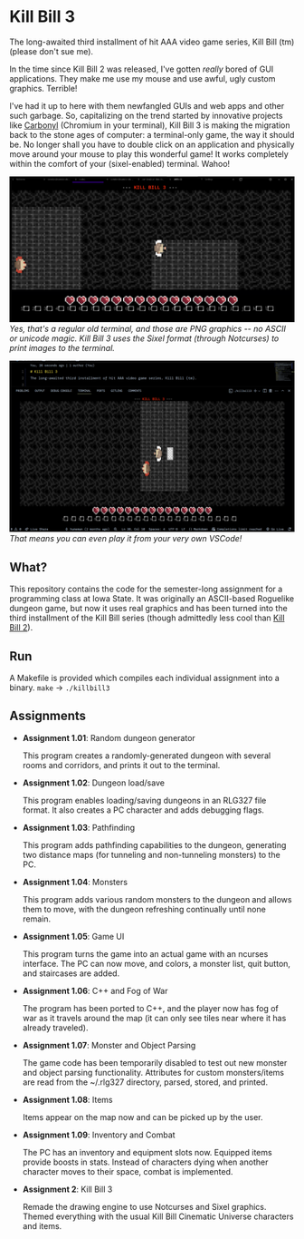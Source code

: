 # Kill Bill 3
The long-awaited third installment of hit AAA video game series, Kill Bill (tm) (please don't sue me).

In the time since Kill Bill 2 was released, I've gotten *really* bored of GUI applications. They make me use my mouse and use awful, ugly custom graphics. Terrible!

I've had it up to here with them newfangled GUIs and web apps and other such garbage. So, capitalizing on the trend started by innovative projects like [Carbonyl](https://github.com/fathyb/carbonyl) (Chromium in your terminal), Kill Bill 3 is making the migration back to the stone ages of computer: a terminal-only game, the way it should be. No longer shall you have to double click on an application and physically move around your mouse to play this wonderful game! It works completely within the comfort of your (sixel-enabled) terminal. Wahoo!

![screenshot](assets/sc.png)
*Yes, that's a regular old terminal, and those are PNG graphics -- no ASCII or unicode magic. Kill Bill 3 uses the Sixel format (through Notcurses) to print images to the terminal.*

![screenshot](assets/sc_vsc.png)
*That means you can even play it from your very own VSCode!*

## What?
This repository contains the code for the semester-long assignment for a programming class at Iowa State. It was originally an ASCII-based Roguelike dungeon game, but now it uses real graphics and has been turned into the third installment of the Kill Bill series (though admittedly less cool than [Kill Bill 2](https://github.com/humeman/killbill2)).

## Run
A Makefile is provided which compiles each individual assignment into a binary.
`make` -> `./killbill3`

## Assignments
* **Assignment 1.01**: Random dungeon generator

    This program creates a randomly-generated dungeon with several rooms and corridors, and prints it out to the terminal.
* **Assignment 1.02**: Dungeon load/save

    This program enables loading/saving dungeons in an RLG327 file format. It also creates a PC character and adds debugging flags.
* **Assignment 1.03**: Pathfinding

    This program adds pathfinding capabilities to the dungeon, generating two distance
    maps (for tunneling and non-tunneling monsters) to the PC.
* **Assignment 1.04**: Monsters

    This program adds various random monsters to the dungeon and allows them to move,
    with the dungeon refreshing continually until none remain.
* **Assignment 1.05**: Game UI

    This program turns the game into an actual game with an ncurses interface.
    The PC can now move, and colors, a monster list, quit button, and staircases are added.
* **Assignment 1.06**: C++ and Fog of War

    The program has been ported to C++, and the player now has fog of war as it travels around the map
    (it can only see tiles near where it has already traveled).
* **Assignment 1.07**: Monster and Object Parsing

    The game code has been temporarily disabled to test out new monster and object parsing functionality.
    Attributes for custom monsters/items are read from the ~/.rlg327 directory, parsed, stored, and printed.
* **Assignment 1.08**: Items

    Items appear on the map now and can be picked up by the user.
* **Assignment 1.09**: Inventory and Combat

    The PC has an inventory and equipment slots now. Equipped items provide boosts in stats. Instead of characters
    dying when another character moves to their space, combat is implemented.
* **Assignment 2**: Kill Bill 3

    Remade the drawing engine to use Notcurses and Sixel graphics. Themed everything with the usual Kill Bill
    Cinematic Universe characters and items.
